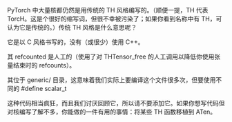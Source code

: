 

<!--
 * @version:
 * @Author:  StevenJokess https://github.com/StevenJokess
 * @Date: 2020-12-07 15:16:10
 * @LastEditors:  StevenJokess https://github.com/StevenJokess
 * @LastEditTime: 2020-12-07 15:23:37
 * @Description:
 * @TODO::
 * @Reference:https://mp.weixin.qq.com/s/8J-vsOukt7xwWQFtwnSnWw
-->


PyTorch 中大量核都仍然是用传统的 TH 风格编写的。（顺便一提，TH 代表 TorcH。这是个很好的缩写词，但很不幸被污染了；如果你看到名称中有 TH，可认为它是传统的。）传统 TH 风格是什么意思呢？

它是以 C 风格书写的，没有（或很少）使用 C++。

其 refcounted 是人工的（使用了对 THTensor_free 的人工调用以降低你使用张量结束时的 refcounts）。

其位于 generic/ 目录，这意味着我们实际上要编译这个文件很多次，但要使用不同的 #define scalar_t

这种代码相当疯狂，而且我们讨厌回顾它，所以请不要添加它。如果你想写代码但对核编写了解不多，你能做的一件有用的事情：将某些 TH 函数移植到 ATen。
